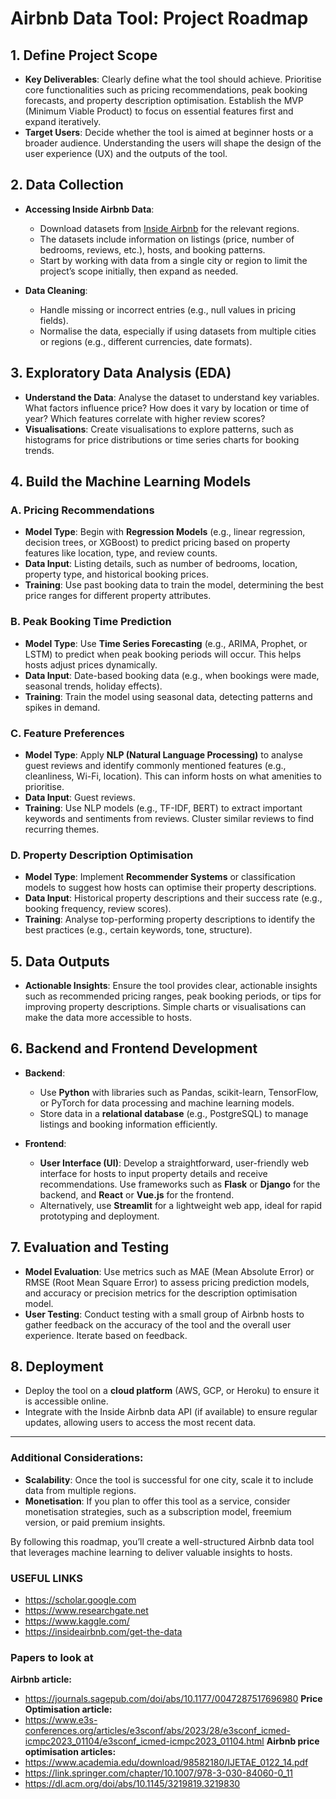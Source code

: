 # Airbnb Data Tool: Project Roadmap

## 1. Define Project Scope
- **Key Deliverables**: Clearly define what the tool should achieve. Prioritise core functionalities such as pricing recommendations, peak booking forecasts, and property description optimisation. Establish the MVP (Minimum Viable Product) to focus on essential features first and expand iteratively.
- **Target Users**: Decide whether the tool is aimed at beginner hosts or a broader audience. Understanding the users will shape the design of the user experience (UX) and the outputs of the tool.

## 2. Data Collection
- **Accessing Inside Airbnb Data**: 
  - Download datasets from [Inside Airbnb](http://insideairbnb.com/get-the-data.html) for the relevant regions.
  - The datasets include information on listings (price, number of bedrooms, reviews, etc.), hosts, and booking patterns.
  - Start by working with data from a single city or region to limit the project’s scope initially, then expand as needed.

- **Data Cleaning**:
  - Handle missing or incorrect entries (e.g., null values in pricing fields).
  - Normalise the data, especially if using datasets from multiple cities or regions (e.g., different currencies, date formats).

## 3. Exploratory Data Analysis (EDA)
- **Understand the Data**: Analyse the dataset to understand key variables. What factors influence price? How does it vary by location or time of year? Which features correlate with higher review scores?
- **Visualisations**: Create visualisations to explore patterns, such as histograms for price distributions or time series charts for booking trends.

## 4. Build the Machine Learning Models

### A. Pricing Recommendations
- **Model Type**: Begin with **Regression Models** (e.g., linear regression, decision trees, or XGBoost) to predict pricing based on property features like location, type, and review counts.
- **Data Input**: Listing details, such as number of bedrooms, location, property type, and historical booking prices.
- **Training**: Use past booking data to train the model, determining the best price ranges for different property attributes.

### B. Peak Booking Time Prediction
- **Model Type**: Use **Time Series Forecasting** (e.g., ARIMA, Prophet, or LSTM) to predict when peak booking periods will occur. This helps hosts adjust prices dynamically.
- **Data Input**: Date-based booking data (e.g., when bookings were made, seasonal trends, holiday effects).
- **Training**: Train the model using seasonal data, detecting patterns and spikes in demand.

### C. Feature Preferences
- **Model Type**: Apply **NLP (Natural Language Processing)** to analyse guest reviews and identify commonly mentioned features (e.g., cleanliness, Wi-Fi, location). This can inform hosts on what amenities to prioritise.
- **Data Input**: Guest reviews.
- **Training**: Use NLP models (e.g., TF-IDF, BERT) to extract important keywords and sentiments from reviews. Cluster similar reviews to find recurring themes.

### D. Property Description Optimisation
- **Model Type**: Implement **Recommender Systems** or classification models to suggest how hosts can optimise their property descriptions.
- **Data Input**: Historical property descriptions and their success rate (e.g., booking frequency, review scores).
- **Training**: Analyse top-performing property descriptions to identify the best practices (e.g., certain keywords, tone, structure).

## 5. Data Outputs
- **Actionable Insights**: Ensure the tool provides clear, actionable insights such as recommended pricing ranges, peak booking periods, or tips for improving property descriptions. Simple charts or visualisations can make the data more accessible to hosts.

## 6. Backend and Frontend Development
- **Backend**:
  - Use **Python** with libraries such as Pandas, scikit-learn, TensorFlow, or PyTorch for data processing and machine learning models.
  - Store data in a **relational database** (e.g., PostgreSQL) to manage listings and booking information efficiently.

- **Frontend**:
  - **User Interface (UI)**: Develop a straightforward, user-friendly web interface for hosts to input property details and receive recommendations. Use frameworks such as **Flask** or **Django** for the backend, and **React** or **Vue.js** for the frontend.
  - Alternatively, use **Streamlit** for a lightweight web app, ideal for rapid prototyping and deployment.

## 7. Evaluation and Testing
- **Model Evaluation**: Use metrics such as MAE (Mean Absolute Error) or RMSE (Root Mean Square Error) to assess pricing prediction models, and accuracy or precision metrics for the description optimisation model.
- **User Testing**: Conduct testing with a small group of Airbnb hosts to gather feedback on the accuracy of the tool and the overall user experience. Iterate based on feedback.

## 8. Deployment
- Deploy the tool on a **cloud platform** (AWS, GCP, or Heroku) to ensure it is accessible online.
- Integrate with the Inside Airbnb data API (if available) to ensure regular updates, allowing users to access the most recent data.

---

### Additional Considerations:
- **Scalability**: Once the tool is successful for one city, scale it to include data from multiple regions.
- **Monetisation**: If you plan to offer this tool as a service, consider monetisation strategies, such as a subscription model, freemium version, or paid premium insights.

By following this roadmap, you’ll create a well-structured Airbnb data tool that leverages machine learning to deliver valuable insights to hosts.

### USEFUL LINKS
- https://scholar.google.com
- https://www.researchgate.net
- https://www.kaggle.com/
- https://insideairbnb.com/get-the-data 

### Papers to look at
**Airbnb article:**
- https://journals.sagepub.com/doi/abs/10.1177/0047287517696980
**Price Optimisation article:**
- https://www.e3s-conferences.org/articles/e3sconf/abs/2023/28/e3sconf_icmed-icmpc2023_01104/e3sconf_icmed-icmpc2023_01104.html
**Airbnb price optimisation articles:**
- https://www.academia.edu/download/98582180/IJETAE_0122_14.pdf
- https://link.springer.com/chapter/10.1007/978-3-030-84060-0_11
- https://dl.acm.org/doi/abs/10.1145/3219819.3219830
